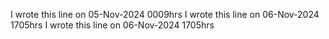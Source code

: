 I wrote this line on 05-Nov-2024 0009hrs
I wrote this line on 06-Nov-2024 1705hrs
I wrote this line on 06-Nov-2024 1705hrs

